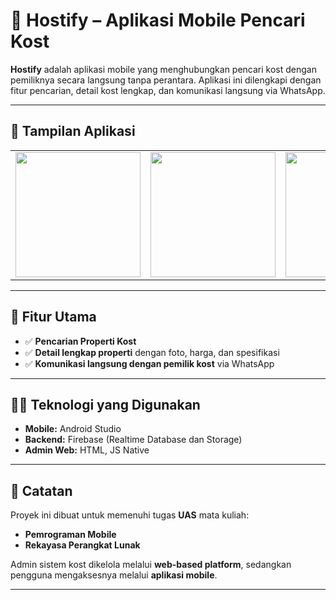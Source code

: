 # 📱 Hostify – Aplikasi Mobile Pencari Kost

**Hostify** adalah aplikasi mobile yang menghubungkan pencari kost dengan pemiliknya secara langsung tanpa perantara. Aplikasi ini dilengkapi dengan fitur pencarian, detail kost lengkap, dan komunikasi langsung via WhatsApp.

---

## 📸 Tampilan Aplikasi

<div align="center">  
  <table>  
    <tr>  
      <td><img src="https://i.ibb.co/27rvCcd2/f931cb61-2b98-4842-8f37-2a63f1c49de9.jpg" width="200"></td>  
      <td><img src="https://i.ibb.co/JWVHJsMF/98f2087c-b754-42a1-9ae4-fb0b33a0ab3c.jpg" width="200"></td>  
      <td><img src="https://i.ibb.co/Cs6qD9Nm/e566e007-1c0a-4cf9-b7c1-9184d35a2ac6.jpg" width="200"></td> 
      <td><img src="https://i.ibb.co/9k0JybVw/01dc0cda-66cc-4134-95e5-76e123206e3b.jpg" width="200"></td>  
    </tr>  
  </table>  
</div>  

---

## 🚀 Fitur Utama

- ✅ **Pencarian Properti Kost**
- ✅ **Detail lengkap properti** dengan foto, harga, dan spesifikasi
- ✅ **Komunikasi langsung dengan pemilik kost** via WhatsApp

---

## 👨‍💻 Teknologi yang Digunakan

- **Mobile:** Android Studio
- **Backend:** Firebase (Realtime Database dan Storage)
- **Admin Web:** HTML, JS Native

---

## 📌 Catatan

Proyek ini dibuat untuk memenuhi tugas **UAS** mata kuliah:

- **Pemrograman Mobile**
- **Rekayasa Perangkat Lunak**

Admin sistem kost dikelola melalui **web-based platform**, sedangkan pengguna mengaksesnya melalui **aplikasi mobile**.

---

